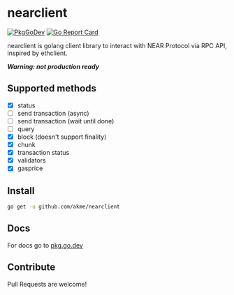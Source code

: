 # nearclient
[![PkgGoDev](https://pkg.go.dev/badge/github.com/akme/nearclient)](https://pkg.go.dev/github.com/akme/nearclient)
[![Go Report Card](https://goreportcard.com/badge/github.com/akme/nearclient)](https://goreportcard.com/report/github.com/akme/nearclient) 

nearclient is golang client library to interact with NEAR Protocol via RPC API, inspired by ethclient.

***Warning: not production ready***

## Supported methods
- [x] status
- [ ] send transaction (async)
- [ ] send transaction (wait until done)
- [ ] query
- [x] block (doesn't support finality)
- [x] chunk  
- [x] transaction status  
- [x] validators  
- [x] gasprice  

## Install
```bash
go get -u github.com/akme/nearclient
```

## Docs
For docs go to [pkg.go.dev](https://pkg.go.dev/github.com/akme/nearclient)

## Contribute
Pull Requests are welcome!